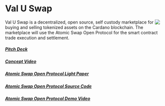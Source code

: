 # Val U Swap
<img align="right" src="https://github.com/lley154/valuswap/assets/7105016/0e96f38d-4c4c-4cea-b578-1e101172d371">
Val U Swap is a decentralized, open source, self custody marketplace for buying and selling tokenized assets on the Cardano blockchain. The marketplace will use the Atomic Swap Open Protocol for the smart contract trade execution and settlement.


##### [Pitch Deck](https://www)
##### [Concept Video](https://www.youtube.com/watch?v=uVY5fRDX2fw)
##### [Atomic Swap Open Protocol Light Paper](https://github.com/lley154/atomic-swap-open-protocol/blob/main/docs/Atomic-Swap-Open-Protocol-1.0.pdf)
##### [Atomic Swap Open Protocol Source Code](https://github.com/lley154/atomic-swap-open-protocol/tree/main)
##### [Atomic Swap Open Protocol Demo Video](https://www.youtube.com/watch?v=qy1gFzZeE3o)



